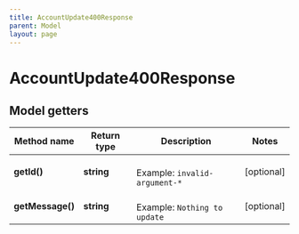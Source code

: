 ```yaml
---
title: AccountUpdate400Response
parent: Model
layout: page
---
```


# AccountUpdate400Response

## Model getters

Method name | Return type | Description | Notes
------------ | ------------- | ------------- | -------------
**getId()** | **string** |  <br>Example: `invalid-argument-*` | [optional]
**getMessage()** | **string** |  <br>Example: `Nothing to update` | [optional]

